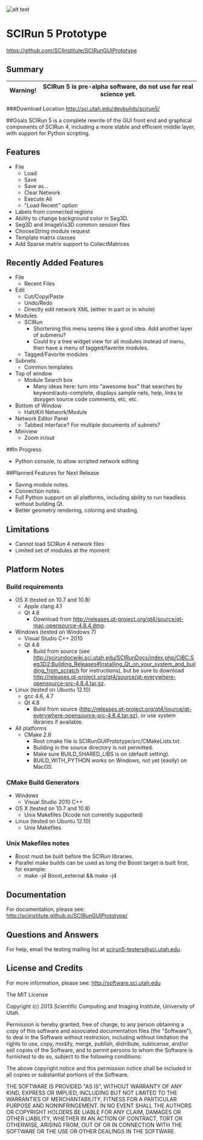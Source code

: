 ![alt text](http://www.sci.utah.edu/images/banners/splash-scirun.png "")

# SCIRun 5 Prototype
https://github.com/SCIInstitute/SCIRunGUIPrototype

## Summary

| Warning! |  SCIRun 5 is pre-alpha software, do not use for real science yet.  |
|:--------:|:------------------------------------------------------------------:|

###Download Location
http://sci.utah.edu/devbuilds/scirun5/

##Goals
SCIRun 5 is a complete rewrite of the GUI front end and graphical components of SCIRun 4, including a more stable and 
efficient middle layer, with support for Python scripting.

## Features
* File
  - Load
  - Save
  - Save as...
  - Clear Network
  - Execute All
  - "Load Recent" option
* Labels from connected regions	
* Ability to change background color in Seg3D.	
* Seg3D and ImageVis3D common session files
* ChooseString module request	
* Template matrix classes	
* Add Sparse matrix support to CollectMatrices	

## Recently Added Features
* File 
  - Recent Files
* Edit
  - Cut/Copy/Paste
  - Undo/Redo
  - Directly edit network XML (either in part or in whole)
* Modules
  - SCIRun
    + Shortening this menu seems like a good idea. Add another layer of submenu?
    + Could try a tree widget view for all modules instead of menu, then have a menu of tagged/favorite modules. 
  - Tagged/Favorite modules
* Subnets
  - Common templates
* Top of window
  - Module Search box
    + Many ideas here: turn into "awesome box" that searches by keyword/auto-complete, displays sample nets, help, links to doxygen source code comments, etc, etc. 
* Bottom of Window
  - Halt/Kill Network/Module
* Network Editor Panel
  - Tabbed interface? For multiple documents of subnets?
* Miniview
  - Zoom in/out

##In Progress
* Python console, to allow scripted network editing

##Planned Features for Next Release
* Saving module notes.
* Connection notes.
* Full Python support on all platforms, including ability to run headless without building Qt.
* Better geometry rendering, coloring and shading.

## Limitations
* Cannot load SCIRun 4 network files
* Limited set of modules at the moment

## Platform Notes

### Build requirements
* OS X (tested on 10.7 and 10.8)
  - Apple clang 4.1
  - Qt 4.8
    + Download from http://releases.qt-project.org/qt4/source/qt-mac-opensource-4.8.4.dmg.
* Windows (tested on Windows 7)
  - Visual Studio C++ 2010
  - Qt 4.8 
    + Build from source (see http://scirundocwiki.sci.utah.edu/SCIRunDocs/index.php/CIBC:Seg3D2:Building_Releases#Installing_Qt_on_your_system_and_building_from_scratch for instructions), but be sure to download http://releases.qt-project.org/qt4/source/qt-everywhere-opensource-src-4.8.4.tar.gz.
* Linux (tested on Ubuntu 12.10)
  - gcc 4.6, 4.7
  - Qt 4.8 
    + Build from source (http://releases.qt-project.org/qt4/source/qt-everywhere-opensource-src-4.8.4.tar.gz), or use system libraries if available.
* All platforms
  - CMake 2.8
    + Root cmake file is SCIRunGUIPrototype/src/CMakeLists.txt.
    + Building in the source directory is not permitted.
    + Make sure BUILD_SHARED_LIBS is on (default setting).
    + BUILD_WITH_PYTHON works on Windows, not yet (easily) on MacOS.

### CMake Build Generators
* Windows
  - Visual Studio 2010 C++
* OS X (tested on 10.7 and 10.8)
  - Unix Makefiles (Xcode not currently supported)
* Linux (tested on Ubuntu 12.10)
  - Unix Makefiles

### Unix Makefiles notes
* Boost must be built before the SCIRun libraries.
* Parallel make builds can be used as long the Boost target is built first, for example:
  - make -j4 Boost_external && make -j4

## Documentation
For documentation, please see: http://sciinstitute.github.io/SCIRunGUIPrototype/

## Questions and Answers
For help, email the testing mailing list at scirun5-testers@sci.utah.edu.

## License and Credits
  For more information, please see: http://software.sci.utah.edu
 
  The MIT License
 
  Copyright (c) 2013 Scientific Computing and Imaging Institute,
  University of Utah.
 
  
  Permission is hereby granted, free of charge, to any person obtaining a
  copy of this software and associated documentation files (the "Software"),
  to deal in the Software without restriction, including without limitation
  the rights to use, copy, modify, merge, publish, distribute, sublicense,
  and/or sell copies of the Software, and to permit persons to whom the
  Software is furnished to do so, subject to the following conditions:
 
  The above copyright notice and this permission notice shall be included
  in all copies or substantial portions of the Software.
 
  THE SOFTWARE IS PROVIDED "AS IS", WITHOUT WARRANTY OF ANY KIND, EXPRESS
  OR IMPLIED, INCLUDING BUT NOT LIMITED TO THE WARRANTIES OF MERCHANTABILITY,
  FITNESS FOR A PARTICULAR PURPOSE AND NONINFRINGEMENT. IN NO EVENT SHALL
  THE AUTHORS OR COPYRIGHT HOLDERS BE LIABLE FOR ANY CLAIM, DAMAGES OR OTHER
  LIABILITY, WHETHER IN AN ACTION OF CONTRACT, TORT OR OTHERWISE, ARISING
  FROM, OUT OF OR IN CONNECTION WITH THE SOFTWARE OR THE USE OR OTHER
  DEALINGS IN THE SOFTWARE.
